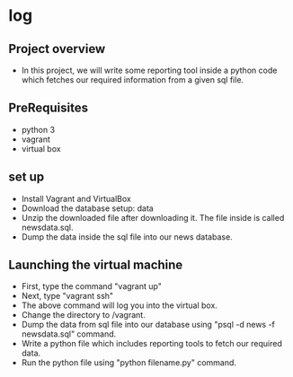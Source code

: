 # log
## Project overview
- In this project, we will write some reporting tool inside a python code which fetches our required information from a given sql file.
## PreRequisites
- python 3
- vagrant
- virtual box
## set up
- Install Vagrant and VirtualBox
- Download the database setup: data
- Unzip the downloaded file after downloading it. The file inside is called newsdata.sql.
- Dump the data inside the sql file into our news database.
## Launching the virtual machine
- First, type the command "vagrant up"
- Next, type "vagrant ssh"
- The above command will log you into the virtual box.
- Change the directory to /vagrant.
- Dump the data from sql file into our database using "psql -d news -f newsdata.sql" command.
- Write a python file which includes reporting tools to fetch our required data.
- Run the python file using "python filename.py" command.
